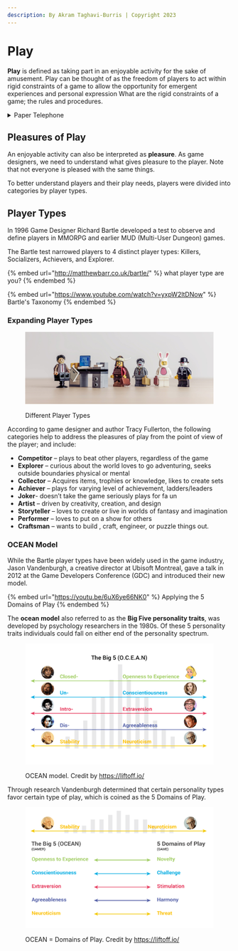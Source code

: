 ```yaml
---
description: By Akram Taghavi-Burris | Copyright 2023
---
```


# Play

**Play** is defined as taking part in an enjoyable activity for the sake of amusement. Play can be thought of as the freedom of players to act within rigid constraints of a game to allow the opportunity for emergent experiences and personal expression What are the rigid constraints of a game; the rules and procedures.&#x20;

<details>

<summary>Paper Telephone</summary>



</details>

## Pleasures of Play

An enjoyable activity can also be interpreted as **pleasure**. As game designers, we need to understand what gives pleasure to the player. Note that not everyone is pleased with the same things.&#x20;

To better understand players and their play needs, players were divided into categories by player types.&#x20;

## Player Types&#x20;

In 1996 Game Designer Richard Bartle developed a test to observe and define players in MMORPG and earlier MUD (Multi-User Dungeon) games.

The Bartle test narrowed players to 4 distinct player types: Killers, Socializers, Achievers, and Explorer.

{% embed url="http://matthewbarr.co.uk/bartle/" %}
what player type are you?&#x20;
{% endembed %}

{% embed url="https://www.youtube.com/watch?v=yxpW2ltDNow" %}
Bartle's Taxonomy
{% endembed %}

### Expanding Player Types&#x20;

<figure><img src="../.gitbook/assets/lego-people.jpg" alt=""><figcaption><p>Different Player Types</p></figcaption></figure>

According to game designer and author Tracy Fullerton, the following categories help to address the pleasures of play from the point of view of the player; and include:

* **Competitor** – plays to beat other players, regardless of the game
* **Explorer** – curious about the world loves to go adventuring, seeks outside boundaries physical or mental
* **Collector** – Acquires items, trophies or knowledge, likes to create sets
* **Achiever** – plays for varying level of achievement, ladders/leaders
* **Joker**- doesn’t take the game seriously plays for fa un
* **Artist** – driven by creativity, creation, and design
* **Storyteller** – loves to create or live in worlds of fantasy and imagination
* **Performer** – loves to put on a show for others
* **Craftsman** – wants to build , craft, engineer, or puzzle things out.

### OCEAN Model&#x20;

While the Bartle player types have been widely used in the game industry, Jason Vandenburgh, a creative director at Ubisoft Montreal, gave a talk in 2012 at the Game Developers Conference (GDC) and introduced their new model.

{% embed url="https://youtu.be/6uX6ye66NK0" %}
Applying the 5 Domains of Play
{% endembed %}

The **ocean model** also referred to as the **Big Five personality traits**, was developed by psychology researchers in the 1980s. Of these 5 personality traits individuals could fall on either end of the personality spectrum.&#x20;

<figure><img src="../.gitbook/assets/blog-paula-neves-02.png" alt=""><figcaption><p>OCEAN model. Credit by <a href="https://liftoff.io/">https://liftoff.io/</a></p></figcaption></figure>

Through research Vandenburgh determined that certain personality types favor certain type of play, which is coined as the 5 Domains of Play.

<figure><img src="../.gitbook/assets/blog-paula-neves-03.png" alt=""><figcaption><p>OCEAN = Domains of Play. Credit by <a href="https://liftoff.io/">https://liftoff.io/</a> </p></figcaption></figure>
